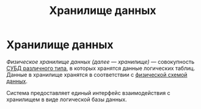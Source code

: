 ﻿---
layout: default
title: Хранилище данных
nav_order: 7
parent: Основные понятия
grand_parent: Обзор понятий, компонентов и связей
has_children: false
has_toc: false
---

Хранилище данных
================

_Физическое хранилище данных (далее — хранилище)_ — совокупность 
[СУБД различного типа](../../../Введение/Поддерживаемые_СУБД_хранилища/Поддерживаемые_СУБД_хранилища.md), 
в которых хранятся данные логических таблиц. Данные в хранилище хранятся в соответствии 
с [физической схемой данных](../Физическая_схема_данных/Физическая_схема_данных.md).

Система предоставляет единый интерфейс взаимодействия с хранилищем в виде логической базы данных.
